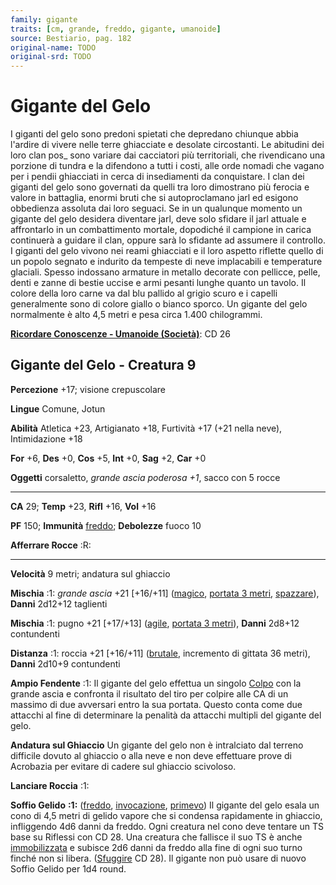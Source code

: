 ```yaml
---
family: gigante
traits: [cm, grande, freddo, gigante, umanoide]
source: Bestiario, pag. 182
original-name: TODO
original-srd: TODO
---
```


# Gigante del Gelo

I giganti del gelo sono predoni spietati che depredano chiunque abbia l'ardire
di vivere nelle terre ghiacciate e desolate circostanti. Le abitudini dei loro
clan pos\_ sono variare dai cacciatori più territoriali, che rivendicano una
porzione di tundra e la difendono a tutti i costi, alle orde nomadi che vagano
per i pendii ghiacciati in cerca di insediamenti da conquistare. I clan dei
giganti del gelo sono governati da quelli tra loro dimostrano più ferocia e
valore in battaglia, enormi bruti che si autoproclamano jarl ed esigono
obbedienza assoluta dai loro seguaci. Se in un qualunque momento un gigante del
gelo desidera diventare jarl, deve solo sfidare il jarl attuale e affrontarlo in
un combattimento mortale, dopodiché il campione in carica continuerà a guidare
il clan, oppure sarà lo sfidante ad assumere il controllo. I giganti del gelo
vivono nei reami ghiacciati e il loro aspetto riflette quello di un popolo
segnato e indurito da tempeste di neve implacabili e temperature glaciali.
Spesso indossano armature in metallo decorate con pellicce, pelle, denti e zanne
di bestie uccise e armi pesanti lunghe quanto un tavolo. Il colore della loro
carne va dal blu pallido al grigio scuro e i capelli generalmente sono di colore
giallo o bianco sporco. Un gigante del gelo normalmente è alto 4,5 metri e pesa
circa 1.400 chilogrammi.

**[Ricordare Conoscenze - Umanoide (Società)](/azioni/abilita/ricordare-conoscenze)**:
CD 26

## Gigante del Gelo - Creatura 9

**Percezione** +17; visione crepuscolare

**Lingue** Comune, Jotun

**Abilità** Atletica +23, Artigianato +18, Furtività +17 (+21 nella neve),
Intimidazione +18

**For** +6, **Des** +0, **Cos** +5, **Int** +0, **Sag** +2, **Car** +0

**Oggetti** corsaletto, _grande ascia poderosa +1_, sacco con 5 rocce

---

**CA** 29; **Temp** +23, **Rifl** +16, **Vol** +16

**PF** 150; **Immunità** [freddo](/tratti/freddo); **Debolezze** fuoco 10

**Afferrare Rocce** :R:

---

**Velocità** 9 metri; andatura sul ghiaccio

**Mischia** :1: _grande ascia_ +21 \[+16/+11] ([magico](/tratti/magico),
[portata 3 metri](/tratti/portata), [spazzare](/tratti/spazzare)), **Danni**
2d12+12 taglienti

**Mischia** :1: pugno +21 \[+17/+13] ([agile](/tratti/agile),
[portata 3 metri](/tratti/portata)), **Danni** 2d8+12 contundenti

**Distanza** :1: roccia +21 \[+16/+11] ([brutale](/tratti/brutale), incremento
di gittata 36 metri), **Danni** 2d10+9 contundenti

**Ampio Fendente** :1: Il gigante del gelo effettua un singolo
[Colpo](/azioni/base/colpire) con la grande ascia e confronta il risultato del
tiro per colpire alle CA di un massimo di due avversari entro la sua portata.
Questo conta come due attacchi al fine di determinare la penalità da attacchi
multipli del gigante del gelo.

**Andatura sul Ghiaccio** Un gigante del gelo non è intralciato dal terreno
difficile dovuto al ghiaccio o alla neve e non deve effettuare prove di
Acrobazia per evitare di cadere sul ghiaccio scivoloso.

**Lanciare Roccia** :1:

**Soffio Gelido** **:1:** ([freddo](/tratti/freddo),
[invocazione](/tratti/invocazione), [primevo](/tratti/primevo)) Il gigante del
gelo esala un cono di 4,5 metri di gelido vapore che si condensa rapidamente in
ghiaccio, infliggendo 4d6 danni da freddo. Ogni creatura nel cono deve tentare
un TS base su Riflessi con CD 28. Una creatura che fallisce il suo TS è anche
[immobilizzata](/condizioni/immobilizzato) e subisce 2d6 danni da freddo alla
fine di ogni suo turno finché non si libera. ([Sfuggire](/azioni/base/sfuggire)
CD 28). Il gigante non può usare di nuovo Soffio Gelido per 1d4 round.
